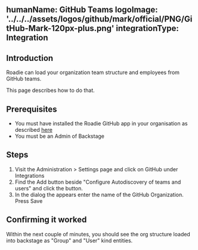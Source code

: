 humanName: GitHub Teams
logoImage: '../../../assets/logos/github/mark/official/PNG/GitHub-Mark-120px-plus.png'
integrationType: Integration
---

## Introduction

Roadie can load your organization team structure and employees from GitHub teams.

This page describes how to do that.

## Prerequisites

- You must have installed the Roadie GitHub app in your organisation as described [here](../../getting-started/install-github-app/)
- You must be an Admin of Backstage

## Steps

1. Visit the Administration > Settings page and click on GitHub under Integrations
2. Find the Add button beside "Configure Autodiscovery of teams and users" and click the button.
3. In the dialog the appears enter the name of the GitHub Organization. Press Save

## Confirming it worked

Within the next couple of minutes, you should see the org structure loaded into backstage as "Group" and "User" kind entities.
